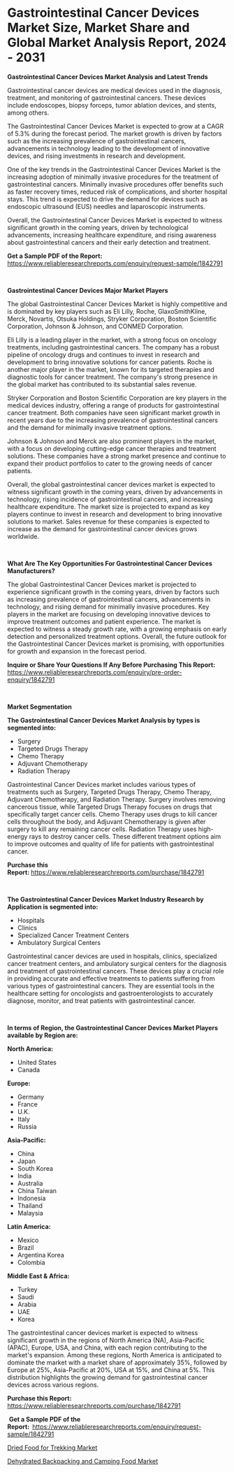 <p><h1>Gastrointestinal Cancer Devices Market Size, Market Share and Global Market Analysis Report, 2024 - 2031</h1></p><p><strong>Gastrointestinal Cancer Devices Market Analysis and Latest Trends</strong></p>
<p><p>Gastrointestinal cancer devices are medical devices used in the diagnosis, treatment, and monitoring of gastrointestinal cancers. These devices include endoscopes, biopsy forceps, tumor ablation devices, and stents, among others.</p><p>The Gastrointestinal Cancer Devices Market is expected to grow at a CAGR of 5.3% during the forecast period. The market growth is driven by factors such as the increasing prevalence of gastrointestinal cancers, advancements in technology leading to the development of innovative devices, and rising investments in research and development.</p><p>One of the key trends in the Gastrointestinal Cancer Devices Market is the increasing adoption of minimally invasive procedures for the treatment of gastrointestinal cancers. Minimally invasive procedures offer benefits such as faster recovery times, reduced risk of complications, and shorter hospital stays. This trend is expected to drive the demand for devices such as endoscopic ultrasound (EUS) needles and laparoscopic instruments.</p><p>Overall, the Gastrointestinal Cancer Devices Market is expected to witness significant growth in the coming years, driven by technological advancements, increasing healthcare expenditure, and rising awareness about gastrointestinal cancers and their early detection and treatment.</p></p>
<p><strong>Get a Sample PDF of the Report:&nbsp;</strong> <a href="https://www.reliableresearchreports.com/enquiry/request-sample/1842791">https://www.reliableresearchreports.com/enquiry/request-sample/1842791</a></p>
<p>&nbsp;</p>
<p><strong>Gastrointestinal Cancer Devices Major Market Players</strong></p>
<p><p>The global Gastrointestinal Cancer Devices Market is highly competitive and is dominated by key players such as Eli Lilly, Roche, GlaxoSmithKline, Merck, Novartis, Otsuka Holdings, Stryker Corporation, Boston Scientific Corporation, Johnson & Johnson, and CONMED Corporation.</p><p>Eli Lilly is a leading player in the market, with a strong focus on oncology treatments, including gastrointestinal cancers. The company has a robust pipeline of oncology drugs and continues to invest in research and development to bring innovative solutions for cancer patients. Roche is another major player in the market, known for its targeted therapies and diagnostic tools for cancer treatment. The company's strong presence in the global market has contributed to its substantial sales revenue.</p><p>Stryker Corporation and Boston Scientific Corporation are key players in the medical devices industry, offering a range of products for gastrointestinal cancer treatment. Both companies have seen significant market growth in recent years due to the increasing prevalence of gastrointestinal cancers and the demand for minimally invasive treatment options.</p><p>Johnson & Johnson and Merck are also prominent players in the market, with a focus on developing cutting-edge cancer therapies and treatment solutions. These companies have a strong market presence and continue to expand their product portfolios to cater to the growing needs of cancer patients.</p><p>Overall, the global gastrointestinal cancer devices market is expected to witness significant growth in the coming years, driven by advancements in technology, rising incidence of gastrointestinal cancers, and increasing healthcare expenditure. The market size is projected to expand as key players continue to invest in research and development to bring innovative solutions to market. Sales revenue for these companies is expected to increase as the demand for gastrointestinal cancer devices grows worldwide.</p></p>
<p>&nbsp;</p>
<p><strong>What Are The Key Opportunities For Gastrointestinal Cancer Devices Manufacturers?</strong></p>
<p><p>The global Gastrointestinal Cancer Devices market is projected to experience significant growth in the coming years, driven by factors such as increasing prevalence of gastrointestinal cancers, advancements in technology, and rising demand for minimally invasive procedures. Key players in the market are focusing on developing innovative devices to improve treatment outcomes and patient experience. The market is expected to witness a steady growth rate, with a growing emphasis on early detection and personalized treatment options. Overall, the future outlook for the Gastrointestinal Cancer Devices market is promising, with opportunities for growth and expansion in the forecast period.</p></p>
<p><strong>Inquire or Share Your Questions If Any Before Purchasing This Report:</strong> <a href="https://www.reliableresearchreports.com/enquiry/pre-order-enquiry/1842791">https://www.reliableresearchreports.com/enquiry/pre-order-enquiry/1842791</a></p>
<p>&nbsp;</p>
<p><strong>Market Segmentation</strong></p>
<p><strong>The Gastrointestinal Cancer Devices Market Analysis by types is segmented into:</strong></p>
<p><ul><li>Surgery</li><li>Targeted Drugs Therapy</li><li>Chemo Therapy</li><li>Adjuvant Chemotherapy</li><li>Radiation Therapy</li></ul></p>
<p><p>Gastrointestinal Cancer Devices market includes various types of treatments such as Surgery, Targeted Drugs Therapy, Chemo Therapy, Adjuvant Chemotherapy, and Radiation Therapy. Surgery involves removing cancerous tissue, while Targeted Drugs Therapy focuses on drugs that specifically target cancer cells. Chemo Therapy uses drugs to kill cancer cells throughout the body, and Adjuvant Chemotherapy is given after surgery to kill any remaining cancer cells. Radiation Therapy uses high-energy rays to destroy cancer cells. These different treatment options aim to improve outcomes and quality of life for patients with gastrointestinal cancer.</p></p>
<p><strong>Purchase this Report:&nbsp;</strong><a href="https://www.reliableresearchreports.com/purchase/1842791">https://www.reliableresearchreports.com/purchase/1842791</a></p>
<p>&nbsp;</p>
<p><strong>The Gastrointestinal Cancer Devices Market Industry Research by Application is segmented into:</strong></p>
<p><ul><li>Hospitals</li><li>Clinics</li><li>Specialized Cancer Treatment Centers</li><li>Ambulatory Surgical Centers</li></ul></p>
<p><p>Gastrointestinal cancer devices are used in hospitals, clinics, specialized cancer treatment centers, and ambulatory surgical centers for the diagnosis and treatment of gastrointestinal cancers. These devices play a crucial role in providing accurate and effective treatments to patients suffering from various types of gastrointestinal cancers. They are essential tools in the healthcare setting for oncologists and gastroenterologists to accurately diagnose, monitor, and treat patients with gastrointestinal cancer.</p></p>
<p>&nbsp;</p>
<p><strong>In terms of Region, the Gastrointestinal Cancer Devices Market Players available by Region are:</strong></p>
<p>
    <p> <strong> North America: </strong>
        <ul>
            <li>United States</li>
            <li>Canada</li>
        </ul>
        </p> 
    <p> <strong> Europe: </strong>
        <ul>
            <li>Germany</li>
            <li>France</li>
            <li>U.K.</li>
            <li>Italy</li>
            <li>Russia</li>
        </ul>
        </p> 
    <p> <strong> Asia-Pacific: </strong>
        <ul>
            <li>China</li>
            <li>Japan</li>
            <li>South Korea</li>
            <li>India</li>
            <li>Australia</li>
            <li>China Taiwan</li>
            <li>Indonesia</li>
            <li>Thailand</li>
            <li>Malaysia</li>
        </ul>
        </p> 
    <p> <strong> Latin America: </strong>
        <ul>
            <li>Mexico</li>
            <li>Brazil</li>
            <li>Argentina Korea</li>
            <li>Colombia</li>
        </ul>
        </p> 
    <p> <strong> Middle East & Africa: </strong>
        <ul>
            <li>Turkey</li>
            <li>Saudi</li>
            <li>Arabia</li>
            <li>UAE</li>
            <li>Korea</li>
        </ul>
    </p>
    </p>
<p><p>The gastrointestinal cancer devices market is expected to witness significant growth in the regions of North America (NA), Asia-Pacific (APAC), Europe, USA, and China, with each region contributing to the market's expansion. Among these regions, North America is anticipated to dominate the market with a market share of approximately 35%, followed by Europe at 25%, Asia-Pacific at 20%, USA at 15%, and China at 5%. This distribution highlights the growing demand for gastrointestinal cancer devices across various regions.</p></p>
<p><strong>Purchase this Report: </strong><a href="https://www.reliableresearchreports.com/purchase/1842791">https://www.reliableresearchreports.com/purchase/1842791</a></p>
<p>&nbsp;<strong>Get a Sample PDF of the Report:&nbsp;&nbsp;</strong><a href="https://www.reliableresearchreports.com/enquiry/request-sample/1842791">https://www.reliableresearchreports.com/enquiry/request-sample/1842791</a></p>
<p><strong></strong></p>
<p><p><a href="https://github.com/luckyshygirl/Market-Research-Report-List-3/blob/main/dried-food-for-trekking-market.md">Dried Food for Trekking Market</a></p><p><a href="https://github.com/vimar16th/Market-Research-Report-List-3/blob/main/dehydrated-backpacking-and-camping-food-market.md">Dehydrated Backpacking and Camping Food Market</a></p></p>